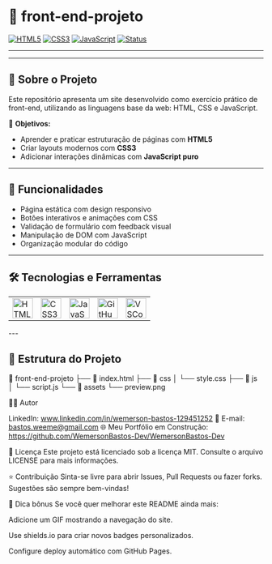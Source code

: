 # 🚀 front-end-projeto

[![HTML5](https://img.shields.io/badge/HTML5-E34F26?style=for-the-badge&logo=html5&logoColor=fff)](#)
[![CSS3](https://img.shields.io/badge/CSS3-1572B6?style=for-the-badge&logo=css3&logoColor=fff)](#)
[![JavaScript](https://img.shields.io/badge/JavaScript-F7DF1E?style=for-the-badge&logo=javascript&logoColor=000)](#)
[![Status](https://img.shields.io/badge/status-em%20desenvolvimento-yellow?style=for-the-badge)](#)

---

---

## 🧩 Sobre o Projeto

Este repositório apresenta um site desenvolvido como exercício prático de front-end, utilizando as linguagens base da web: HTML, CSS e JavaScript.

🎯 **Objetivos:**

- Aprender e praticar estruturação de páginas com **HTML5**
- Criar layouts modernos com **CSS3**
- Adicionar interações dinâmicas com **JavaScript puro**

---

## 🧠 Funcionalidades

- Página estática com design responsivo
- Botões interativos e animações com CSS
- Validação de formulário com feedback visual
- Manipulação de DOM com JavaScript
- Organização modular do código

---

## 🛠️ Tecnologias e Ferramentas
<table>
  <tr>
    <td><img src="https://cdn.jsdelivr.net/gh/devicons/devicon/icons/html5/html5-original.svg" width="40" alt="HTML5" /></td>
    <td><img src="https://cdn.jsdelivr.net/gh/devicons/devicon/icons/css3/css3-original.svg" width="40" alt="CSS3" /></td>
    <td><img src="https://cdn.jsdelivr.net/gh/devicons/devicon/icons/javascript/javascript-original.svg" width="40" alt="JavaScript" /></td>
    <td><img src="https://cdn.jsdelivr.net/gh/devicons/devicon/icons/github/github-original.svg" width="40" alt="GitHub" /></td>
    <td><img src="https://cdn.jsdelivr.net/gh/devicons/devicon/icons/vscode/vscode-original.svg" width="40" alt="VSCode" /></td>
  </tr>
</table>
---

## 📂 Estrutura do Projeto

📁 front-end-projeto
├── 📄 index.html
├── 📁 css
│ └── style.css
├── 📁 js
│ └── script.js
└── 📁 assets
└── preview.png

🧑‍💻 Autor

LinkedIn: www.linkedin.com/in/wemerson-bastos-129451252
📧 E-mail: bastos.weeme@gmail.com
🌐 Meu Portfólio em Construção: https://github.com/WemersonBastos-Dev/WemersonBastos-Dev

📄 Licença
Este projeto está licenciado sob a licença MIT. Consulte o arquivo LICENSE para mais informações.

⭐ Contribuição
Sinta-se livre para abrir Issues, Pull Requests ou fazer forks. Sugestões são sempre bem-vindas!

🧠 Dica bônus
Se você quer melhorar este README ainda mais:

Adicione um GIF mostrando a navegação do site.

Use shields.io para criar novos badges personalizados.

Configure deploy automático com GitHub Pages.
